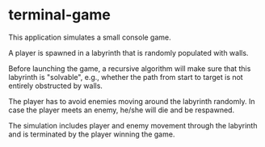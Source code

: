 # terminal-game

This application simulates a small console game.

A player is spawned in a labyrinth that is randomly populated with walls.

Before launching the game, a recursive algorithm will make sure that this labyrinth is "solvable", e.g.,
whether the path from start to target is not entirely obstructed by walls.

The player has to avoid enemies moving around the labyrinth randomly.
In case the player meets an enemy, he/she will die and be respawned.


The simulation includes player and enemy movement through the labyrinth and is terminated by the player winning the game.
